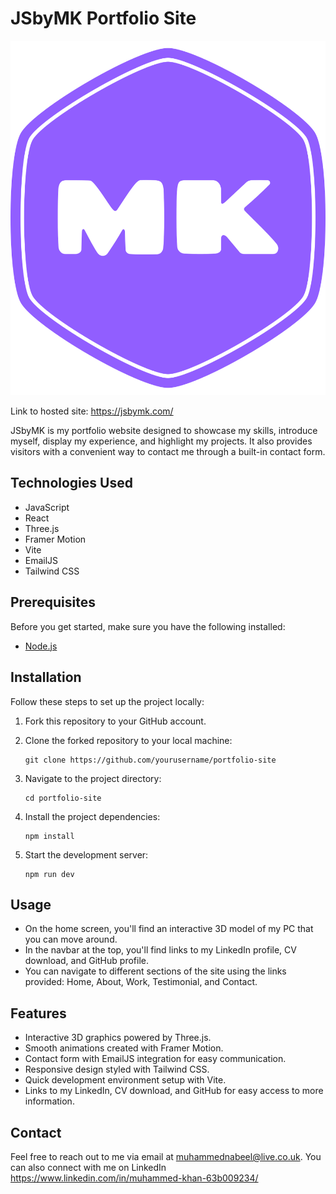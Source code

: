 # JSbyMK Portfolio Site

![JSbyMK Logo](src/assets/mks-logo4.png)

Link to hosted site: https://jsbymk.com/

JSbyMK is my portfolio website designed to showcase my skills, introduce myself, display my experience, and highlight my projects. It also provides visitors with a convenient way to contact me through a built-in contact form.

## Technologies Used

- JavaScript
- React
- Three.js
- Framer Motion
- Vite
- EmailJS
- Tailwind CSS

## Prerequisites

Before you get started, make sure you have the following installed:

- [Node.js](https://nodejs.org/)

## Installation

Follow these steps to set up the project locally:

1. Fork this repository to your GitHub account.

2. Clone the forked repository to your local machine:

   ```
   git clone https://github.com/yourusername/portfolio-site
   ```

3. Navigate to the project directory:
   ```
   cd portfolio-site
   ```
4. Install the project dependencies:

   ```
   npm install
   ```

5. Start the development server:
   ```
   npm run dev
   ```

## Usage

- On the home screen, you'll find an interactive 3D model of my PC that you can move around.
- In the navbar at the top, you'll find links to my LinkedIn profile, CV download, and GitHub profile.
- You can navigate to different sections of the site using the links provided: Home, About, Work, Testimonial, and Contact.

## Features

- Interactive 3D graphics powered by Three.js.
- Smooth animations created with Framer Motion.
- Contact form with EmailJS integration for easy communication.
- Responsive design styled with Tailwind CSS.
- Quick development environment setup with Vite.
- Links to my LinkedIn, CV download, and GitHub for easy access to more information.

## Contact

Feel free to reach out to me via email at muhammednabeel@live.co.uk. You can also connect with me on LinkedIn https://www.linkedin.com/in/muhammed-khan-63b009234/
